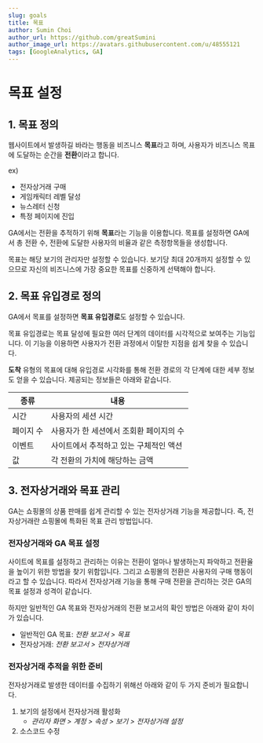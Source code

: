 ```yaml
---
slug: goals
title: 목표
author: Sumin Choi
author_url: https://github.com/greatSumini
author_image_url: https://avatars.githubusercontent.com/u/48555121
tags: [GoogleAnalytics, GA]
---
```


# 목표 설정

## 1. 목표 정의

웹사이트에서 발생하길 바라는 행동을 비즈니스 **목표**라고 하며, 사용자가 비즈니스 목표에 도달하는 순간을 **전환**이라고 합니다.

ex)
- 전자상거래 구매
- 게임캐릭터 레벨 달성
- 뉴스레터 신청
- 특정 페이지에 진입

GA에서는 전환을 추적하기 위해 **목표**라는 기능을 이용합니다. 목표를 설정하면 GA에서 총 전환 수, 전환에 도달한 사용자의 비율과 같은 측정항목들을 생성합니다.

목표는 해당 보기의 관리자만 설정할 수 있습니다. 보기당 최대 20개까지 설정할 수 있으므로 자신의 비즈니스에 가장 중요한 목표를 신중하게 선택해야 합니다.

## 2. 목표 유입경로 정의

GA에서 목표를 설정하면 **목표 유입경로**도 설정할 수 있습니다.

목표 유입경로는 목표 달성에 필요한 여러 단계의 데이터를 시각적으로 보여주는 기능입니다. 이 기능을 이용하면 사용자가 전환 과정에서 이탈한 지점을 쉽게 찾을 수 있습니다.

**도착** 유형의 목표에 대해 유입경로 시각화를 통해 전환 경로의 각 단계에 대한 세부 정보도 얻을 수 있습니다. 제공되는 정보들은 아래와 같습니다.

|종류|내용
|------|---|
|시간|사용자의 세션 시간|
|페이지 수|사용자가 한 세션에서 조회환 페이지의 수|
|이벤트|사이트에서 추적하고 있는 구체적인 액션|
|값|각 전환의 가치에 해당하는 금액|

## 3. 전자상거래와 목표 관리

GA는 쇼핑몰의 상품 판매를 쉽게 관리할 수 있는 전자상거래 기능을 제공합니다. 즉, 전자상거래란 쇼핑몰에 특화된 목표 관리 방법입니다.

### 전자상거래와 GA 목표 설정

사이트에 목표를 설정하고 관리하는 이유는 전환이 얼마나 발생하는지 파악하고 전환율을 높이기 위한 방법을 찾기 위함입니다. 그리고 쇼핑몰의 전환은 사용자의 구매 행동이라고 할 수 있습니다. 따라서 전자상거래 기능을 통해 구매 전환을 관리하는 것은 GA의 목표 설정과 성격이 같습니다.

하지만 일반적인 GA 목표와 전자상거래의 전환 보고서의 확인 방법은 아래와 같이 차이가 있습니다.

* 일반적인 GA 목표: _전환 보고서 > 목표_
* 전자상거래: _전환 보고서 > 전자상거래_

### 전자상거래 추적을 위한 준비

전자상거래로 발생한 데이터를 수집하기 위해선 아래와 같이 두 가지 준비가 필요합니다. 

1. 보기의 설정에서 전자상거래 활성화
   * _관리자 화면 > 계정 > 속성 > 보기 > 전자상거래 설정_
2. 소스코드 수정